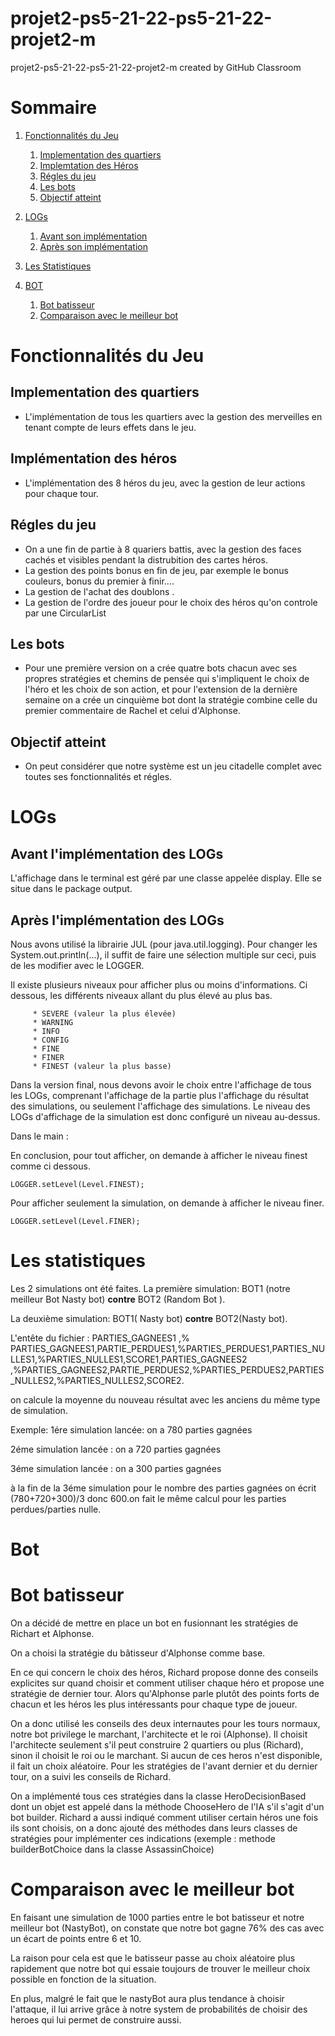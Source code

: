 # projet2-ps5-21-22-ps5-21-22-projet2-m
projet2-ps5-21-22-ps5-21-22-projet2-m created by GitHub Classroom

# Sommaire

 1. [Fonctionnalités du Jeu](#fonctionnalite)
    1. [Implementation des quartiers](#fonc1)
    2. [Implemtation des  Héros](#fonc2)
    3. [Régles du jeu](#fonc3)
    4. [Les bots](#fonc4)
    5. [Objectif atteint ](#fonc5)
 

2. [LOGs](#logs)
    1. [Avant son implémentation](#logs1)
    2. [Après son implémentation](#logs2)
3. [Les Statistiques](#stat)

4. [BOT](#bot)
   1. [Bot batisseur](#bot1)
   2. [Comparaison avec le meilleur bot](#bot2)
   

# Fonctionnalités du Jeu  <a name="fonctionnalite"></a>
## Implementation des quartiers  <a name="fonc1"></a>
- L'implémentation de tous les quartiers avec la gestion des merveilles en tenant compte de leurs effets dans le jeu.
   

    

## Implémentation des héros  <a name="fonc2"></a>
- L'implémentation des 8 héros du jeu, avec la gestion de leur actions pour chaque tour.

## Régles du jeu  <a name="fonc3"></a>
- On a une fin de partie à 8 quariers battis, avec la gestion des faces cachés et visibles pendant la  distrubition des cartes héros. 
-  La gestion des points bonus en fin de jeu, par exemple le bonus couleurs, bonus du  premier à finir....
-  La gestion de l'achat  des doublons .
-  La gestion  de l'ordre des joueur pour le choix des héros qu'on controle par une CircularList

## Les bots <a name="fonc4"></a>
- Pour une première version on  a  crée quatre bots chacun avec ses propres stratégies et chemins de pensée qui s'impliquent le choix de l'héro et les choix de son action, et pour l'extension de la dernière semaine on a crée un cinquième bot dont la stratégie  combine celle du premier commentaire de Rachel et celui d'Alphonse.

## Objectif atteint <a name="fonc5"></a>
- On peut considérer que notre  système est  un jeu citadelle complet avec toutes ses fonctionnalités et régles.

# LOGs  <a name="logs"></a>


## Avant l'implémentation des LOGs <a name="logs1"></a>

L'affichage dans le terminal est géré par une classe appelée display. Elle se situe dans le package output.

## Après l'implémentation des LOGs <a name="logs2"></a>

Nous avons utilisé la librairie JUL (pour java.util.logging).
Pour changer les System.out.println(...), il suffit de faire une sélection multiple sur ceci, puis de les modifier avec le LOGGER.

Il existe plusieurs niveaux pour afficher plus ou moins d'informations. Ci dessous, les différents niveaux allant du plus élevé au plus bas.

         * SEVERE (valeur la plus élevée)
         * WARNING
         * INFO
         * CONFIG
         * FINE
         * FINER
         * FINEST (valeur la plus basse)


Dans la version final, nous devons avoir le choix entre l'affichage de tous les LOGs, comprenant l'affichage de la partie plus l'affichage
du résultat des simulations, ou seulement l'affichage des simulations. Le niveau des LOGs d'affichage de la simulation est donc configuré un niveau au-dessus.
    
Dans le main :

En conclusion, pour tout afficher, on demande à afficher le niveau finest comme ci dessous.

    LOGGER.setLevel(Level.FINEST);

Pour afficher seulement la simulation, on demande à afficher le niveau finer.

    LOGGER.setLevel(Level.FINER);
# Les statistiques <a name="stat"></a>
Les 2 simulations ont été faites.
La première simulation: BOT1 (notre meilleur Bot Nasty bot) **contre** BOT2 (Random Bot ).

La deuxième  simulation: BOT1( Nasty bot) **contre** BOT2(Nasty bot).

L'entête du fichier : PARTIES_GAGNEES1 ,% PARTIES_GAGNEES1,PARTIE_PERDUES1,%PARTIES_PERDUES1,PARTIES_NULLES1,%PARTIES_NULLES1,SCORE1,PARTIES_GAGNEES2 ,%PARTIES_GAGNEES2,PARTIE_PERDUES2,%PARTIES_PERDUES2,PARTIES_NULLES2,%PARTIES_NULLES2,SCORE2.

on calcule la moyenne  du nouveau résultat avec les anciens du même type de simulation.

Exemple: 1ére simulation lancée: on a 780 parties gagnées

2éme simulation lancée : on a 720 parties gagnées

3éme simulation lancée : on a 300 parties gagnées

à la fin de la 3éme simulation pour le nombre des parties gagnées on écrit (780+720+300)/3 donc 600.on fait le même calcul pour les parties perdues/parties nulle.

# Bot<a name="bot"></a>

# Bot batisseur<a name="bot1"></a>

On a décidé de mettre en place un bot en fusionnant les stratégies de Richart et Alphonse.

On a choisi la stratégie du bâtisseur d'Alphonse comme base. 

En ce qui concern le choix des héros, Richard propose donne des conseils explicites sur quand choisir et comment utiliser chaque héro et propose une stratégie de dernier tour. 
Alors qu'Alphonse parle plutôt des points forts de chacun et les héros les plus intéressants pour chaque type de joueur.

On a donc utilisé les conseils des deux internautes pour les tours normaux, notre bot privilege le marchant, l'architecte et le roi (Alphonse).
Il choisit l'architecte seulement s'il peut construire 2 quartiers ou plus (Richard), sinon il choisit le roi ou le marchant. Si aucun de ces heros n'est disponible, il fait un choix aléatoire.
Pour les stratégies de l'avant dernier et du dernier tour, on a suivi les conseils de Richard.

On a implémenté tous ces stratégies dans la classe HeroDecisionBased dont un objet est appelé dans la méthode ChooseHero de l'IA s'il s'agit d'un bot builder.
Richard a aussi indiqué comment utiliser certain héros une fois ils sont choisis, on a donc ajouté des méthodes dans leurs classes de stratégies pour implémenter ces indications (exemple : methode builderBotChoice dans la classe AssassinChoice)

# Comparaison avec le meilleur bot<a name="bot2"></a>
En faisant une simulation de 1000 parties entre le bot batisseur et notre meilleur bot (NastyBot), on constate que notre bot gagne 76% des cas avec un écart de points entre 6 et 10.

La raison pour cela est que le batisseur passe au choix aléatoire plus rapidement que notre bot qui essaie toujours de trouver le meilleur choix possible en fonction de la situation.

En plus, malgré le fait que le nastyBot aura plus tendance à choisir l'attaque, il lui arrive grâce à notre system de probabilités de choisir des heroes qui lui permet de construire aussi.

